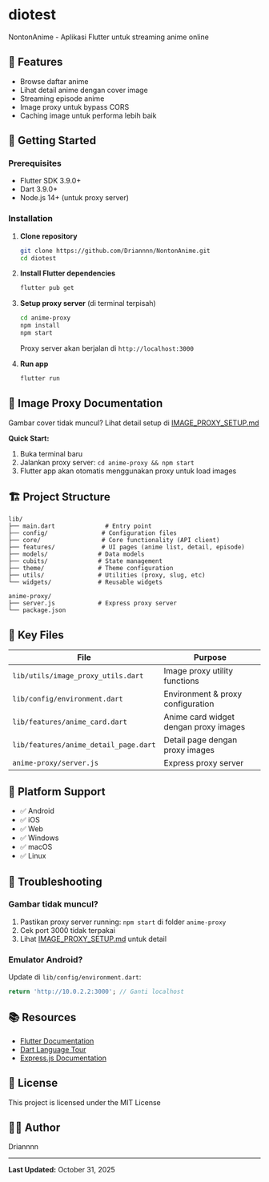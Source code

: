 # diotest

NontonAnime - Aplikasi Flutter untuk streaming anime online

## 🎯 Features

- Browse daftar anime
- Lihat detail anime dengan cover image
- Streaming episode anime
- Image proxy untuk bypass CORS
- Caching image untuk performa lebih baik

## 🚀 Getting Started

### Prerequisites

- Flutter SDK 3.9.0+
- Dart 3.9.0+
- Node.js 14+ (untuk proxy server)

### Installation

1. **Clone repository**

   ```bash
   git clone https://github.com/Driannnn/NontonAnime.git
   cd diotest
   ```

2. **Install Flutter dependencies**

   ```bash
   flutter pub get
   ```

3. **Setup proxy server** (di terminal terpisah)

   ```bash
   cd anime-proxy
   npm install
   npm start
   ```

   Proxy server akan berjalan di `http://localhost:3000`

4. **Run app**
   ```bash
   flutter run
   ```

## 📖 Image Proxy Documentation

Gambar cover tidak muncul? Lihat detail setup di [IMAGE_PROXY_SETUP.md](./IMAGE_PROXY_SETUP.md)

**Quick Start:**

1. Buka terminal baru
2. Jalankan proxy server: `cd anime-proxy && npm start`
3. Flutter app akan otomatis menggunakan proxy untuk load images

## 🏗️ Project Structure

```
lib/
├── main.dart              # Entry point
├── config/               # Configuration files
├── core/                 # Core functionality (API client)
├── features/             # UI pages (anime list, detail, episode)
├── models/              # Data models
├── cubits/              # State management
├── theme/               # Theme configuration
├── utils/               # Utilities (proxy, slug, etc)
└── widgets/             # Reusable widgets

anime-proxy/
├── server.js            # Express proxy server
└── package.json
```

## 🔑 Key Files

| File                                  | Purpose                               |
| ------------------------------------- | ------------------------------------- |
| `lib/utils/image_proxy_utils.dart`    | Image proxy utility functions         |
| `lib/config/environment.dart`         | Environment & proxy configuration     |
| `lib/features/anime_card.dart`        | Anime card widget dengan proxy images |
| `lib/features/anime_detail_page.dart` | Detail page dengan proxy images       |
| `anime-proxy/server.js`               | Express proxy server                  |

## 📱 Platform Support

- ✅ Android
- ✅ iOS
- ✅ Web
- ✅ Windows
- ✅ macOS
- ✅ Linux

## 🐛 Troubleshooting

### Gambar tidak muncul?

1. Pastikan proxy server running: `npm start` di folder `anime-proxy`
2. Cek port 3000 tidak terpakai
3. Lihat [IMAGE_PROXY_SETUP.md](./IMAGE_PROXY_SETUP.md) untuk detail

### Emulator Android?

Update di `lib/config/environment.dart`:

```dart
return 'http://10.0.2.2:3000'; // Ganti localhost
```

## 📚 Resources

- [Flutter Documentation](https://flutter.dev/)
- [Dart Language Tour](https://dart.dev/language)
- [Express.js Documentation](https://expressjs.com/)

## 📄 License

This project is licensed under the MIT License

## 👨‍💻 Author

Driannnn

---

**Last Updated:** October 31, 2025
